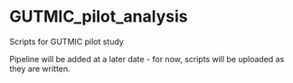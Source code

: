 # GUTMIC_pilot_analysis
 Scripts for GUTMIC pilot study 

Pipeline will be added at a later date - for now, scripts will be uploaded as they are written.
